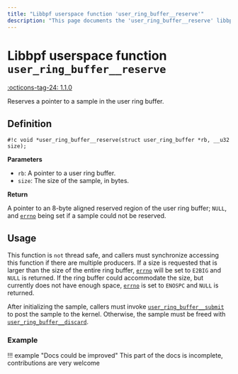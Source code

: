 ```yaml
---
title: "Libbpf userspace function 'user_ring_buffer__reserve'"
description: "This page documents the 'user_ring_buffer__reserve' libbpf userspace function, including its definition, usage, and examples."
---
```

# Libbpf userspace function `user_ring_buffer__reserve`

<!-- [LIBBPF_TAG] -->
[:octicons-tag-24: 1.1.0](https://github.com/libbpf/libbpf/releases/tag/v1.1.0)
<!-- [/LIBBPF_TAG] -->

Reserves a pointer to a sample in the user ring buffer.

## Definition

`#!c void *user_ring_buffer__reserve(struct user_ring_buffer *rb, __u32 size);`

**Parameters**

- `rb`: A pointer to a user ring buffer.
- `size`: The size of the sample, in bytes.

**Return**

A pointer to an 8-byte aligned reserved region of the user ring
buffer; `NULL`, and [`errno`](https://man7.org/linux/man-pages/man3/errno.3.html) being set if a sample could not be reserved.

## Usage

This function is `not` thread safe, and callers must synchronize accessing this function if there are multiple producers. If a size is requested that is larger than the size of the entire ring buffer, [`errno`](https://man7.org/linux/man-pages/man3/errno.3.html) will be set to `E2BIG` and `NULL` is returned. If the ring buffer could accommodate the size, but currently does not have enough space, [`errno`](https://man7.org/linux/man-pages/man3/errno.3.html) is set to `ENOSPC` and `NULL` is returned.

After initializing the sample, callers must invoke [`user_ring_buffer__submit`](user_ring_buffer__submit.md) to post the sample to the kernel. Otherwise, the sample must be freed with [`user_ring_buffer__discard`](user_ring_buffer__discard.md).

### Example

!!! example "Docs could be improved"
    This part of the docs is incomplete, contributions are very welcome
